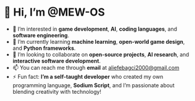 # 👋 Hi, I’m @MEW-OS

- 👀 I’m interested in **game development**, **AI**, **coding languages**, and **software engineering**.
- 🌱 I’m currently learning **machine learning**, **open-world game design**, and **Python frameworks**.
- 💞️ I’m looking to collaborate on **open-source projects**, **AI research**, and **interactive software development**.
- 📫 You can reach me through **email** at [aliefebagci2000@gmail.com](mailto:aliefebagci2000@gmail.com)
- ⚡ Fun fact: **I’m a self-taught developer** who created my own programming language, **Sodium Script**, and I’m passionate about blending creativity with technology!

<!---
ProEfeAli/ProEfeAli is a ✨ special ✨ repository because its `README.md` (this file) appears on your GitHub profile.
You can click the Preview link to take a look at your changes.
--->
